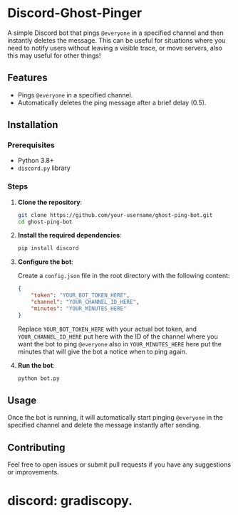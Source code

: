 # Discord-Ghost-Pinger

A simple Discord bot that pings `@everyone` in a specified channel and then instantly deletes the message. This can be useful for situations where you need to notify users without leaving a visible trace, or move servers, also this may useful for other things!

## Features

- Pings `@everyone` in a specified channel.
- Automatically deletes the ping message after a brief delay (0.5).

## Installation

### Prerequisites

- Python 3.8+
- `discord.py` library

### Steps

1. **Clone the repository**:

    ```bash
    git clone https://github.com/your-username/ghost-ping-bot.git
    cd ghost-ping-bot
    ```

2. **Install the required dependencies**:

    ```bash
    pip install discord
    ```

3. **Configure the bot**:

    Create a `config.json` file in the root directory with the following content:

    ```json
    {
        "token": "YOUR_BOT_TOKEN_HERE",
        "channel": "YOUR_CHANNEL_ID_HERE",
        "minutes": "YOUR_MINUTES_HERE"
    }
    ```

    Replace `YOUR_BOT_TOKEN_HERE` with your actual bot token, and `YOUR_CHANNEL_ID_HERE` put here with the ID of the channel where you want the bot to ping `@everyone` also in `YOUR_MINUTES_HERE` here put the minutes that will give the bot a notice when to ping again.

4. **Run the bot**:

    ```bash
    python bot.py
    ```

## Usage

Once the bot is running, it will automatically start pinging `@everyone` in the specified channel and delete the message instantly after sending.

## Contributing

Feel free to open issues or submit pull requests if you have any suggestions or improvements.

# discord: gradiscopy.

